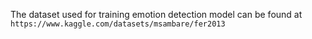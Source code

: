 The dataset used for training emotion detection model can be found at ```https://www.kaggle.com/datasets/msambare/fer2013```